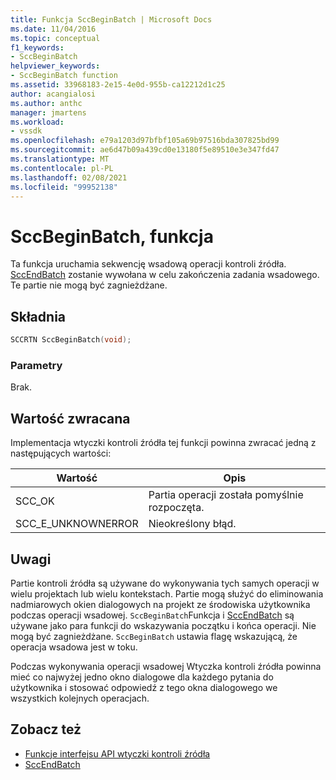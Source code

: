 ```yaml
---
title: Funkcja SccBeginBatch | Microsoft Docs
ms.date: 11/04/2016
ms.topic: conceptual
f1_keywords:
- SccBeginBatch
helpviewer_keywords:
- SccBeginBatch function
ms.assetid: 33968183-2e15-4e0d-955b-ca12212d1c25
author: acangialosi
ms.author: anthc
manager: jmartens
ms.workload:
- vssdk
ms.openlocfilehash: e79a1203d97bfbf105a69b97516bda307825bd99
ms.sourcegitcommit: ae6d47b09a439cd0e13180f5e89510e3e347fd47
ms.translationtype: MT
ms.contentlocale: pl-PL
ms.lasthandoff: 02/08/2021
ms.locfileid: "99952138"
---
```

# <a name="sccbeginbatch-function"></a>SccBeginBatch, funkcja
Ta funkcja uruchamia sekwencję wsadową operacji kontroli źródła. [SccEndBatch](../extensibility/sccendbatch-function.md) zostanie wywołana w celu zakończenia zadania wsadowego. Te partie nie mogą być zagnieżdżane.

## <a name="syntax"></a>Składnia

```cpp
SCCRTN SccBeginBatch(void);
```

### <a name="parameters"></a>Parametry
 Brak.

## <a name="return-value"></a>Wartość zwracana
 Implementacja wtyczki kontroli źródła tej funkcji powinna zwracać jedną z następujących wartości:

|Wartość|Opis|
|-----------|-----------------|
|SCC_OK|Partia operacji została pomyślnie rozpoczęta.|
|SCC_E_UNKNOWNERROR|Nieokreślony błąd.|

## <a name="remarks"></a>Uwagi
 Partie kontroli źródła są używane do wykonywania tych samych operacji w wielu projektach lub wielu kontekstach. Partie mogą służyć do eliminowania nadmiarowych okien dialogowych na projekt ze środowiska użytkownika podczas operacji wsadowej. `SccBeginBatch`Funkcja i [SccEndBatch](../extensibility/sccendbatch-function.md) są używane jako para funkcji do wskazywania początku i końca operacji. Nie mogą być zagnieżdżane. `SccBeginBatch` ustawia flagę wskazującą, że operacja wsadowa jest w toku.

 Podczas wykonywania operacji wsadowej Wtyczka kontroli źródła powinna mieć co najwyżej jedno okno dialogowe dla każdego pytania do użytkownika i stosować odpowiedź z tego okna dialogowego we wszystkich kolejnych operacjach.

## <a name="see-also"></a>Zobacz też
- [Funkcje interfejsu API wtyczki kontroli źródła](../extensibility/source-control-plug-in-api-functions.md)
- [SccEndBatch](../extensibility/sccendbatch-function.md)
